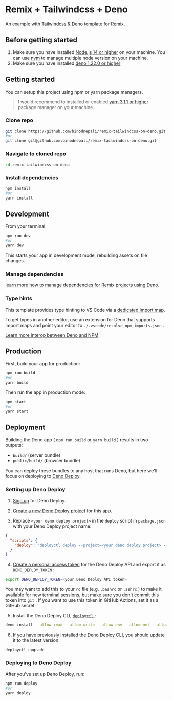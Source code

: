 # Remix + Tailwindcss + Deno

An example with [Tailwindcss](https://tailwindcss.com/) & [Deno](https://deno.land/) template for [Remix](https://remix.run/docs).

## Before getting started

1. Make sure you have installed [Node.js 14 or higher](https://nodejs.org/en/) on your machine. You can use [nvm](https://github.com/nvm-sh/nvm) to manage multiple node version on your machine.
2. Make sure you have installed [deno 1.22.0 or higher](https://deno.land/)

## Getting started

You can setup this project using npm or yarn package managers.

> I would recommend to installed or enabled [yarn 3.1.1 or higher](https://yarnpkg.com/getting-started) package manager on your machine.

### Clone repo

```sh
git clone https://github.com/binodnepali/remix-tailwindcss-on-deno.git
#or
git clone git@github.com:binodnepali/remix-tailwindcss-on-deno.git
```

### Navigate to cloned repo

```sh
cd remix-tailwindcss-on-deno
```

### Install dependencies

```sh
npm install
#or 
yarn install
```

## Development

From your terminal:

```sh
npm run dev
#or
yarn dev
```

This starts your app in development mode, rebuilding assets on file changes.

### Manage dependencies

 
 [learn more how to manage dependencies for Remix projects using Deno](https://github.com/remix-run/remix/blob/main/decisions/0001-use-npm-to-manage-npm-dependencies-for-deno-projects.md).

### Type hints

This template provides type hinting to VS Code via a
[dedicated import map](./.vscode/resolve_npm_imports.json).

To get types in another editor, use an extension for Deno that supports import
maps and point your editor to `./.vscode/resolve_npm_imports.json` .

[Learn more interop between Deno and NPM](https://github.com/remix-run/remix/blob/main/decisions/0001-use-npm-to-manage-npm-dependencies-for-deno-projects.md#vs-code-type-hints).

## Production

First, build your app for production:

```sh
npm run build
#or
yarn build
```

Then run the app in production mode:

```sh
npm start
#or
yarn start
```

## Deployment

Building the Deno app ( `npm run build` or `yarn build` ) results in two outputs:

* `build/` (server bundle)
* `public/build/` (browser bundle)

You can deploy these bundles to any host that runs Deno, but here we'll focus on
deploying to [Deno Deploy](https://deno.com/deploy).

### Setting up Deno Deploy

1. [Sign up](https://dash.deno.com/signin) for Deno Deploy.

2. [Create a new Deno Deploy project](https://dash.deno.com/new) for this app.

3. Replace `<your deno deploy project>` in the `deploy` script in `package.json`
   with your Deno Deploy project name:

```json
{
  "scripts": {
    "deploy": "deployctl deploy --project=<your deno deploy project> --include=.cache,build,public ./build/index.js"
  }
}
```

4. [Create a personal access token](https://dash.deno.com/account) for the Deno
   Deploy API and export it as `DENO_DEPLOY_TOKEN` :

```sh
export DENO_DEPLOY_TOKEN=<your Deno Deploy API token>
```

You may want to add this to your `rc` file (e.g. `.bashrc` or `.zshrc` ) to make
it available for new terminal sessions, but make sure you don't commit this
token into `git` . If you want to use this token in GitHub Actions, set it as a
GitHub secret.

5. Install the Deno Deploy CLI,
   [ `deployctl` ](https://github.com/denoland/deployctl):

```sh
deno install --allow-read --allow-write --allow-env --allow-net --allow-run --no-check -r -f https://deno.land/x/deploy/deployctl.ts
```

6. If you have previously installed the Deno Deploy CLI, you should update it to
   the latest version:

```sh
deployctl upgrade
```

### Deploying to Deno Deploy

After you've set up Deno Deploy, run:

```sh
npm run deploy
#or
yarn deploy
```
